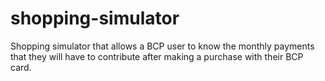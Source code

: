 # shopping-simulator
Shopping simulator that allows a BCP user to know the monthly payments that they will have to contribute after making a purchase with their BCP card.

